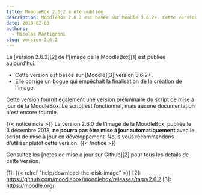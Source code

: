 ```yaml
---
title: MoodleBox 2.6.2 a été publiée
description: MoodleBox 2.6.2 est basée sur Moodle 3.6.2+. Cette version corrige un bogue qui empêchait la finalisation de la création de l'image.
date: 2019-02-03
authors:
  - Nicolas Martignoni
slug: version-2.6.2
---
```


La [version 2.6.2][2] de l'[image  de la MoodleBox][1] est publiée aujourd'hui.

  - Cette version est basée sur [Moodle][3] version 3.6.2+.
  - Elle corrige un bogue qui empêchait la finalisation de la création de l'image.

Cette version fournit également une version préliminaire du script de mise à jour de la MoodleBox. Le script est fonctionnel, mais aucune documentation n'est encore fournie.

{{< notice note >}}
La version 2.6.0 de l'image de la MoodleBox, publiée le 3 décembre 2018, __ne pourra pas être mise à jour automatiquement__ avec le script de mise à jour en développement. Nous vous recommandons d'utiliser plutôt cette version.
{{< /notice >}}

Consultez les [notes de mise à jour sur Github][2] pour tous les détails de cette version.

 [1]: {{< relref "help/download-the-disk-image" >}}
 [2]: https://github.com/moodlebox/moodlebox/releases/tag/v2.6.2
 [3]: https://moodle.org/
